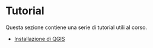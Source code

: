 # Tutorial

Questa sezione contiene una serie di tutorial utili al corso.

* [Installazione di QGIS](.materiale/tutorial/installazione/index.md)
